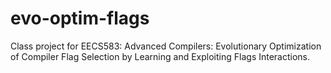 # evo-optim-flags
Class project for EECS583: Advanced Compilers: Evolutionary Optimization of Compiler Flag Selection by Learning and Exploiting Flags Interactions. 
